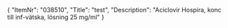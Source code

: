{
  "ItemNr": "038510",
  "Title": "test",
  "Description": "Aciclovir Hospira, konc till inf-vätska, lösning 25 mg/ml"
}
